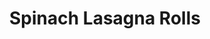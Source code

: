 ---
title: Spinach Lasagna Rolls
favorite: true
source: Skinnytaste
source_url: http://www.skinnytaste.com/2010/02/spinach-lasagna-rolls.html
yield: 
active_time: 
total_time: 
tags: ['italian', 'veg']
image: /uploads/lasagnaRolls.jpg
ingredients: |-
  * 9 lasagna noodles, cooked 
  * 10 oz frozen chopped spinach, thawed and completely drained 
  * 15 oz fat free ricotta cheese (I like Polly-o) 
  * 1/2 cup grated Parmesan cheese 
  * 1 egg 
  * salt and fresh pepper 
  * 32 oz tomato sauce 
  * 9 tbsp (about 3 oz) part skim mozzarella cheese, shredded 
instructions: |-
  * Preheat oven to 350°. Combine spinach, ricotta, Parmesan, egg, salt and pepper in a medium bowl. Ladle about 1 cup sauce on the bottom of a 9 x 12 baking dish. 
  * Place a piece of wax paper on the counter and lay out lasagna noodles. Make sure noodles are dry. Take 1/3 cup of ricotta mixture and spread evenly over noodle. Roll carefully and place seam side down onto the baking dish. Repeat with remaining noodles. 
  * Ladle sauce over the noodles in the baking dish and top each one with 1 tbsp mozzarella cheese. Put foil over baking dish and bake for 40 minutes, or until cheese melts. Makes 9 rolls. 
  * To serve, ladle a little sauce on the plate and top with lasagna roll. 
notes: Added 1 whole bag Morningstar crumbles and whole wheat lasagna noodles, made 12 rolls and it was perfect. Can use 24oz sauce instead of 32oz.
---